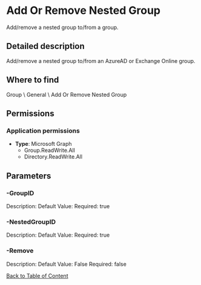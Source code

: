 # Add Or Remove Nested Group

Add/remove a nested group to/from a group.

## Detailed description
Add/remove a nested group to/from an AzureAD or Exchange Online group.

## Where to find
Group \ General \ Add Or Remove Nested Group

## Permissions
### Application permissions
- **Type**: Microsoft Graph
  - Group.ReadWrite.All
  - Directory.ReadWrite.All


## Parameters
### -GroupID
Description: 
Default Value: 
Required: true

### -NestedGroupID
Description: 
Default Value: 
Required: true

### -Remove
Description: 
Default Value: False
Required: false


[Back to Table of Content](../../../README.md)

